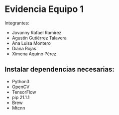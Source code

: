 # Evidencia Equipo 1
Integrantes: 
- Jovanny Rafael Ramirez
- Agustín Gutiérrez Talavera
- Ana Luisa Montero
- Diana Rojas
- Ximena Aquino Pérez
## Instalar dependencias necesarias:
- Python3
- OpenCV
- TensorFlow
- pip 21.1.1
- Brew
- Mtcnn

